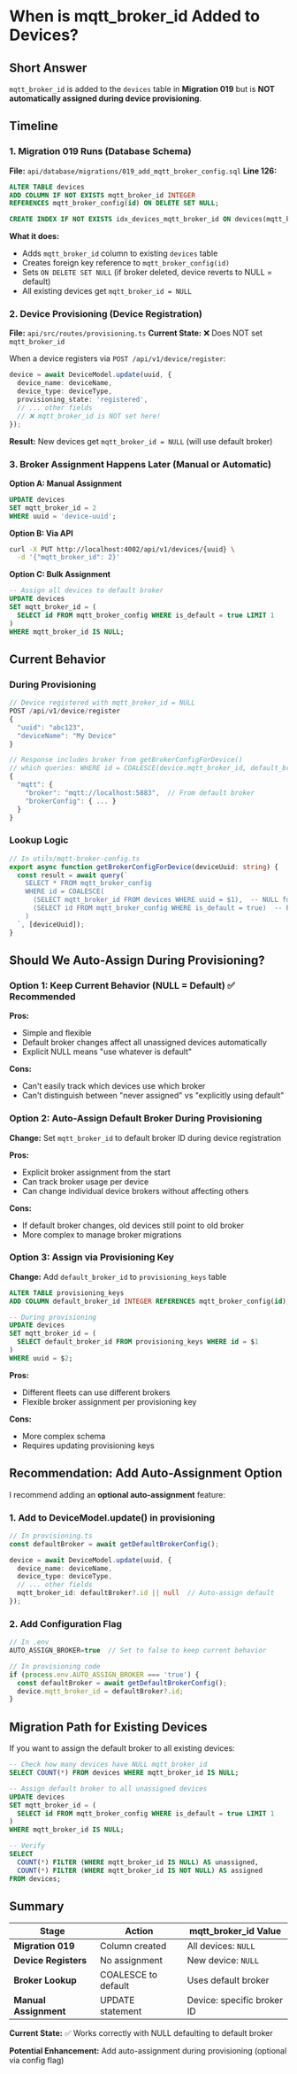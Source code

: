 # When is mqtt_broker_id Added to Devices?

## Short Answer

`mqtt_broker_id` is added to the `devices` table in **Migration 019** but is **NOT automatically assigned during device provisioning**.

## Timeline

### 1. Migration 019 Runs (Database Schema)
**File:** `api/database/migrations/019_add_mqtt_broker_config.sql`
**Line 126:**
```sql
ALTER TABLE devices 
ADD COLUMN IF NOT EXISTS mqtt_broker_id INTEGER 
REFERENCES mqtt_broker_config(id) ON DELETE SET NULL;

CREATE INDEX IF NOT EXISTS idx_devices_mqtt_broker_id ON devices(mqtt_broker_id);
```

**What it does:**
- Adds `mqtt_broker_id` column to existing `devices` table
- Creates foreign key reference to `mqtt_broker_config(id)`
- Sets `ON DELETE SET NULL` (if broker deleted, device reverts to NULL = default)
- All existing devices get `mqtt_broker_id = NULL`

### 2. Device Provisioning (Device Registration)
**File:** `api/src/routes/provisioning.ts`
**Current State:** ❌ Does NOT set `mqtt_broker_id`

When a device registers via `POST /api/v1/device/register`:
```typescript
device = await DeviceModel.update(uuid, {
  device_name: deviceName,
  device_type: deviceType,
  provisioning_state: 'registered',
  // ... other fields
  // ❌ mqtt_broker_id is NOT set here!
});
```

**Result:** New devices get `mqtt_broker_id = NULL` (will use default broker)

### 3. Broker Assignment Happens Later (Manual or Automatic)

**Option A: Manual Assignment**
```sql
UPDATE devices 
SET mqtt_broker_id = 2 
WHERE uuid = 'device-uuid';
```

**Option B: Via API**
```bash
curl -X PUT http://localhost:4002/api/v1/devices/{uuid} \
  -d '{"mqtt_broker_id": 2}'
```

**Option C: Bulk Assignment**
```sql
-- Assign all devices to default broker
UPDATE devices 
SET mqtt_broker_id = (
  SELECT id FROM mqtt_broker_config WHERE is_default = true LIMIT 1
)
WHERE mqtt_broker_id IS NULL;
```

## Current Behavior

### During Provisioning
```typescript
// Device registered with mqtt_broker_id = NULL
POST /api/v1/device/register
{
  "uuid": "abc123",
  "deviceName": "My Device"
}

// Response includes broker from getBrokerConfigForDevice()
// which queries: WHERE id = COALESCE(device.mqtt_broker_id, default_broker_id)
{
  "mqtt": {
    "broker": "mqtt://localhost:5883",  // From default broker
    "brokerConfig": { ... }
  }
}
```

### Lookup Logic
```typescript
// In utils/mqtt-broker-config.ts
export async function getBrokerConfigForDevice(deviceUuid: string) {
  const result = await query(`
    SELECT * FROM mqtt_broker_config 
    WHERE id = COALESCE(
      (SELECT mqtt_broker_id FROM devices WHERE uuid = $1),  -- NULL for new devices
      (SELECT id FROM mqtt_broker_config WHERE is_default = true)  -- Falls back here
    )
  `, [deviceUuid]);
}
```

## Should We Auto-Assign During Provisioning?

### Option 1: Keep Current Behavior (NULL = Default) ✅ Recommended
**Pros:**
- Simple and flexible
- Default broker changes affect all unassigned devices automatically
- Explicit NULL means "use whatever is default"

**Cons:**
- Can't easily track which devices use which broker
- Can't distinguish between "never assigned" vs "explicitly using default"

### Option 2: Auto-Assign Default Broker During Provisioning
**Change:** Set `mqtt_broker_id` to default broker ID during device registration

**Pros:**
- Explicit broker assignment from the start
- Can track broker usage per device
- Can change individual device brokers without affecting others

**Cons:**
- If default broker changes, old devices still point to old broker
- More complex to manage broker migrations

### Option 3: Assign via Provisioning Key
**Change:** Add `default_broker_id` to `provisioning_keys` table

```sql
ALTER TABLE provisioning_keys 
ADD COLUMN default_broker_id INTEGER REFERENCES mqtt_broker_config(id);

-- During provisioning
UPDATE devices 
SET mqtt_broker_id = (
  SELECT default_broker_id FROM provisioning_keys WHERE id = $1
)
WHERE uuid = $2;
```

**Pros:**
- Different fleets can use different brokers
- Flexible broker assignment per provisioning key

**Cons:**
- More complex schema
- Requires updating provisioning keys

## Recommendation: Add Auto-Assignment Option

I recommend adding an **optional auto-assignment** feature:

### 1. Add to DeviceModel.update() in provisioning
```typescript
// In provisioning.ts
const defaultBroker = await getDefaultBrokerConfig();

device = await DeviceModel.update(uuid, {
  device_name: deviceName,
  device_type: deviceType,
  // ... other fields
  mqtt_broker_id: defaultBroker?.id || null  // Auto-assign default
});
```

### 2. Add Configuration Flag
```typescript
// In .env
AUTO_ASSIGN_BROKER=true  // Set to false to keep current behavior

// In provisioning code
if (process.env.AUTO_ASSIGN_BROKER === 'true') {
  const defaultBroker = await getDefaultBrokerConfig();
  device.mqtt_broker_id = defaultBroker?.id;
}
```

## Migration Path for Existing Devices

If you want to assign the default broker to all existing devices:

```sql
-- Check how many devices have NULL mqtt_broker_id
SELECT COUNT(*) FROM devices WHERE mqtt_broker_id IS NULL;

-- Assign default broker to all unassigned devices
UPDATE devices 
SET mqtt_broker_id = (
  SELECT id FROM mqtt_broker_config WHERE is_default = true LIMIT 1
)
WHERE mqtt_broker_id IS NULL;

-- Verify
SELECT 
  COUNT(*) FILTER (WHERE mqtt_broker_id IS NULL) AS unassigned,
  COUNT(*) FILTER (WHERE mqtt_broker_id IS NOT NULL) AS assigned
FROM devices;
```

## Summary

| Stage | Action | mqtt_broker_id Value |
|-------|--------|---------------------|
| **Migration 019** | Column created | All devices: `NULL` |
| **Device Registers** | No assignment | New device: `NULL` |
| **Broker Lookup** | COALESCE to default | Uses default broker |
| **Manual Assignment** | UPDATE statement | Device: specific broker ID |

**Current State:** ✅ Works correctly with NULL defaulting to default broker

**Potential Enhancement:** Add auto-assignment during provisioning (optional via config flag)
